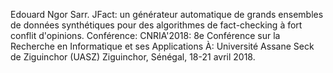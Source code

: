 Edouard Ngor Sarr. JFact: un générateur automatique de grands ensembles de données synthétiques pour des algorithmes de fact-checking à fort conflit d'opinions. Conférence: CNRIA'2018: 8e Conférence sur la Recherche en Informatique et ses Applications À: Université Assane Seck de Ziguinchor (UASZ) Ziguinchor, Sénégal, 18-21 avril 2018.
